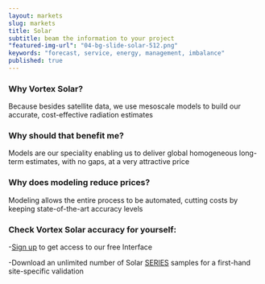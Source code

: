 ```yaml
---
layout: markets
slug: markets
title: Solar
subtitle: beam the information to your project
"featured-img-url": "04-bg-slide-solar-512.png"
keywords: "forecast, service, energy, management, imbalance"
published: true
---
```



### Why Vortex Solar?

Because besides satellite data, we use mesoscale models to build our accurate, cost-effective radiation estimates

### Why should that benefit me?

Models are our speciality enabling us to deliver global homogeneous long-term estimates, with no gaps, at a very attractive price

### Why does modeling reduce prices?

Modeling allows the entire process to be automated, cutting costs by keeping state-of-the-art accuracy levels

### Check Vortex Solar accuracy for yourself:

<!--
-<a href="mailto:patricia.puig@vortex.es?subject=Solar Validation">Request</a> our validation withe-paper including comparisons against measurements in all continents
-->

-<a href="http://interface.vortex.es/signup" target="blank">Sign up</a> to get access to our free Interface
<!--
with clickable long-term reports worldwide
-->

-Download an unlimited number of Solar <a href="/solutions/sSeries.html">SERIES</a> samples for a first-hand site-specific validation
